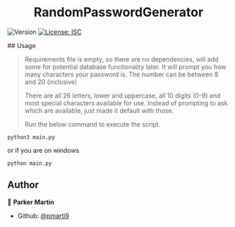 <h1 align="center">RandomPasswordGenerator</h1>
<p>
  <img alt="Version" src="https://img.shields.io/badge/version-1.0-blue.svg?cacheSeconds=2592000" />
  <a href="#" target="_blank">
    <img alt="License: ISC" src="https://img.shields.io/badge/License-ISC-yellow.svg" />
  </a>
</p>
## Usage

> Requirements file is empty, so there are no dependencies, will add some for potential database functionality later. It will prompt you how many characters your password is.  The number can be between 8 and 20 (inclusive)
> 
> There are all 26 letters, lower and uppercase, all 10 digits (0-9) and most special characters available for use. Instead of prompting to ask which are available, just made it default with those.
> 
> Run the below command to execute the script.

```shell
python3 main.py
```
or if you are on windows
```shell
python main.py
```


## Author

👤 **Parker Martin**

* Github: [@pmarti9](https://github.com/pmarti9)
